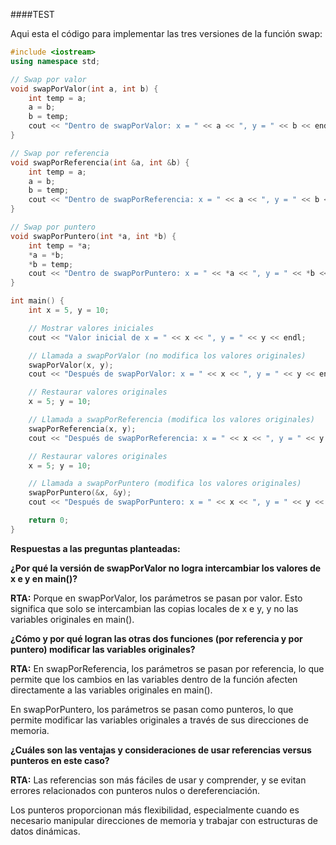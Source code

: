 ####TEST

Aqui esta  el código para implementar las tres versiones de la función swap:

```cpp
#include <iostream>
using namespace std;

// Swap por valor
void swapPorValor(int a, int b) {
    int temp = a;
    a = b;
    b = temp;
    cout << "Dentro de swapPorValor: x = " << a << ", y = " << b << endl;
}

// Swap por referencia
void swapPorReferencia(int &a, int &b) {
    int temp = a;
    a = b;
    b = temp;
    cout << "Dentro de swapPorReferencia: x = " << a << ", y = " << b << endl;
}

// Swap por puntero
void swapPorPuntero(int *a, int *b) {
    int temp = *a;
    *a = *b;
    *b = temp;
    cout << "Dentro de swapPorPuntero: x = " << *a << ", y = " << *b << endl;
}

int main() {
    int x = 5, y = 10;

    // Mostrar valores iniciales
    cout << "Valor inicial de x = " << x << ", y = " << y << endl;

    // Llamada a swapPorValor (no modifica los valores originales)
    swapPorValor(x, y);
    cout << "Después de swapPorValor: x = " << x << ", y = " << y << endl;

    // Restaurar valores originales
    x = 5; y = 10;

    // Llamada a swapPorReferencia (modifica los valores originales)
    swapPorReferencia(x, y);
    cout << "Después de swapPorReferencia: x = " << x << ", y = " << y << endl;

    // Restaurar valores originales
    x = 5; y = 10;

    // Llamada a swapPorPuntero (modifica los valores originales)
    swapPorPuntero(&x, &y);
    cout << "Después de swapPorPuntero: x = " << x << ", y = " << y << endl;

    return 0;
}
```

**Respuestas a las preguntas planteadas:**

**¿Por qué la versión de swapPorValor no logra intercambiar los valores de x e y en main()?**

**RTA:** Porque en swapPorValor, los parámetros se pasan por valor. Esto significa que solo se intercambian las copias locales de x e y, y no las variables originales en main().

**¿Cómo y por qué logran las otras dos funciones (por referencia y por puntero) modificar las variables originales?**

**RTA:** En swapPorReferencia, los parámetros se pasan por referencia, lo que permite que los cambios en las variables dentro de la función afecten directamente a las variables originales en main().

En swapPorPuntero, los parámetros se pasan como punteros, lo que permite modificar las variables originales a través de sus direcciones de memoria.

**¿Cuáles son las ventajas y consideraciones de usar referencias versus punteros en este caso?**

**RTA:** Las referencias son más fáciles de usar y comprender, y se evitan errores relacionados con punteros nulos o dereferenciación.

Los punteros proporcionan más flexibilidad, especialmente cuando es necesario manipular direcciones de memoria y trabajar con estructuras de datos dinámicas.
